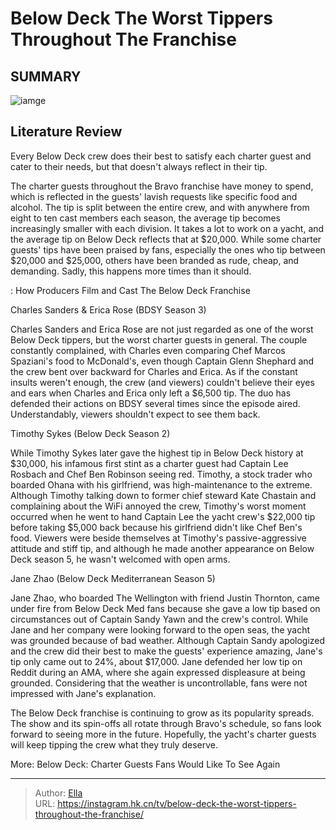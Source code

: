 # Below Deck The Worst Tippers Throughout The Franchise


## SUMMARY 

![iamge](https://static1.srcdn.com/wordpress/wp-content/uploads/2022/03/Erica-Rose-Below-Deck-Sailing-Yacht.jpeg)

## Literature Review

Every Below Deck crew does their best to satisfy each charter guest and cater to their needs, but that doesn&#39;t always reflect in their tip. 





The charter guests throughout the Bravo franchise have money to spend, which is reflected in the guests&#39; lavish requests like specific food and alcohol. The tip is split between the entire crew, and with anywhere from eight to ten cast members each season, the average tip becomes increasingly smaller with each division. It takes a lot to work on a yacht, and the average tip on Below Deck reflects that at $20,000. While some charter guests&#39; tips have been praised by fans, especially the ones who tip between $20,000 and $25,000, others have been branded as rude, cheap, and demanding. Sadly, this happens more times than it should.




 : How Producers Film and Cast The Below Deck Franchise


 Charles Sanders &amp; Erica Rose (BDSY Season 3) 
          

Charles Sanders and Erica Rose are not just regarded as one of the worst Below Deck tippers, but the worst charter guests in general. The couple constantly complained, with Charles even comparing Chef Marcos Spaziani&#39;s food to McDonald&#39;s, even though Captain Glenn Shephard and the crew bent over backward for Charles and Erica. As if the constant insults weren&#39;t enough, the crew (and viewers) couldn&#39;t believe their eyes and ears when Charles and Erica only left a $6,500 tip. The duo has defended their actions on BDSY several times since the episode aired. Understandably, viewers shouldn&#39;t expect to see them back.



 Timothy Sykes (Below Deck Season 2) 
          




While Timothy Sykes later gave the highest tip in Below Deck history at $30,000, his infamous first stint as a charter guest had Captain Lee Rosbach and Chef Ben Robinson seeing red. Timothy, a stock trader who boarded Ohana with his girlfriend, was high-maintenance to the extreme. Although Timothy talking down to former chief steward Kate Chastain and complaining about the WiFi annoyed the crew, Timothy&#39;s worst moment occurred when he went to hand Captain Lee the yacht crew&#39;s $22,000 tip before taking $5,000 back because his girlfriend didn&#39;t like Chef Ben&#39;s food. Viewers were beside themselves at Timothy&#39;s passive-aggressive attitude and stiff tip, and although he made another appearance on Below Deck season 5, he wasn&#39;t welcomed with open arms.



 Jane Zhao (Below Deck Mediterranean Season 5) 
          




Jane Zhao, who boarded The Wellington with friend Justin Thornton, came under fire from Below Deck Med fans because she gave a low tip based on circumstances out of Captain Sandy Yawn and the crew&#39;s control. While Jane and her company were looking forward to the open seas, the yacht was grounded because of bad weather. Although Captain Sandy apologized and the crew did their best to make the guests&#39; experience amazing, Jane&#39;s tip only came out to 24%, about $17,000. Jane defended her low tip on Reddit during an AMA, where she again expressed displeasure at being grounded. Considering that the weather is uncontrollable, fans were not impressed with Jane&#39;s explanation.

The Below Deck franchise is continuing to grow as its popularity spreads. The show and its spin-offs all rotate through Bravo&#39;s schedule, so fans look forward to seeing more in the future. Hopefully, the yacht&#39;s charter guests will keep tipping the crew what they truly deserve.

More: Below Deck: Charter Guests Fans Would Like To See Again






---

> Author: [Ella](https://instagram.hk.cn/)  
> URL: https://instagram.hk.cn/tv/below-deck-the-worst-tippers-throughout-the-franchise/  

